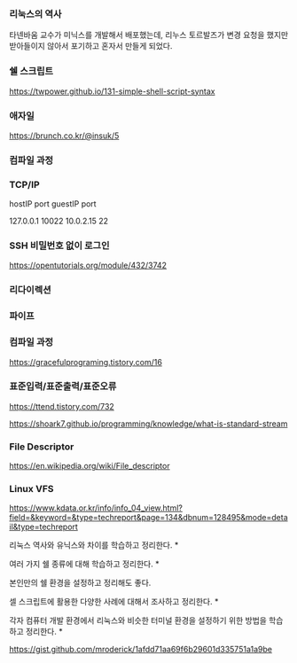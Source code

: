 ### 리눅스의 역사

타넨바움 교수가 미닉스를 개발해서 배포했는데, 리누스 토르발즈가 변경 요청을 했지만 받아들이지 않아서 포기하고 혼자서 만들게 되었다.



### 쉘 스크립트

https://twpower.github.io/131-simple-shell-script-syntax

### 애자일

https://brunch.co.kr/@insuk/5

### 컴파일 과정



### TCP/IP

hostIP port guestIP port

127.0.0.1 10022 10.0.2.15 22

### SSH 비밀번호 없이 로그인

https://opentutorials.org/module/432/3742

### 리다이렉션

### 파이프

### 컴파일 과정

https://gracefulprograming.tistory.com/16

### 표준입력/표준출력/표준오류

https://ttend.tistory.com/732

https://shoark7.github.io/programming/knowledge/what-is-standard-stream

### File Descriptor

https://en.wikipedia.org/wiki/File_descriptor

### Linux VFS

https://www.kdata.or.kr/info/info_04_view.html?field=&keyword=&type=techreport&page=134&dbnum=128495&mode=detail&type=techreport



리눅스 역사와 유닉스와 차이를 학습하고 정리한다. *

여러 가지 쉘 종류에 대해 학습하고 정리한다. *

본인만의 쉘 환경을 설정하고 정리해도 좋다.

셀 스크립트에 활용한 다양한 사례에 대해서 조사하고 정리한다. *

각자 컴퓨터 개발 환경에서 리눅스와 비슷한 터미널 환경을 설정하기 위한 방법을 학습하고 정리한다. *

https://gist.github.com/mroderick/1afdd71aa69f6b29601d335751a1a9be